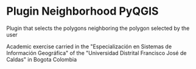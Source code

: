 # Plugin Neighborhood PyQGIS
Plugin that selects the polygons neighboring the polygon selected by the user

Academic exercise carried in the "Especialización en Sistemas de Información Geográfica" of the "Universidad Distrital Francisco José de Caldas" in Bogota Colombia
